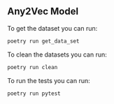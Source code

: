 ## Any2Vec Model

To get the dataset you can run:

~~~bash
poetry run get_data_set
~~~

To clean the datasets you can run:

~~~bash
poetry run clean
~~~

To run the tests you can run:

~~~bash
poetry run pytest
~~~
